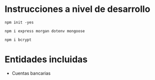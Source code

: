 # Instrucciones a nivel de desarrollo
`npm init -yes`

`npm i express morgan dotenv mongoose`

`npm i bcrypt`

# Entidades incluidas
- Cuentas bancarias
